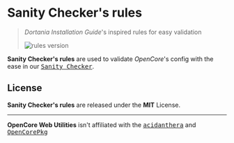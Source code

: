 # Sanity Checker's rules

> _Dortania Installation Guide_'s inspired rules for easy validation
>
> ![rules version](https://img.shields.io/github/package-json/v/ocwebutils/sc_rules?label=rules)

**Sanity Checker's rules** are used to validate _OpenCore_'s config with the ease in our <kbd>[Sanity Checker](https://github.com/ocwebutils/sanitychecker)</kbd>.

## License

**Sanity Checker's rules** are released under the **MIT** License.

---

**OpenCore Web Utilities** isn't affiliated with the <kbd>[acidanthera](https://github.com/acidanthera)</kbd> and <kbd>[OpenCorePkg](https://github.com/acidanthera/OpenCorePkg)</kbd>
